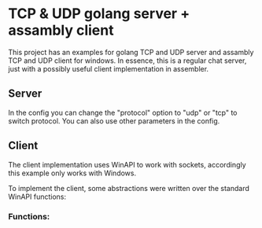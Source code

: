 # TCP & UDP golang server + assambly client

This project has an examples for golang TCP and UDP server and assambly TCP and UDP client for windows.
In essence, this is a regular chat server, just with a possibly useful client implementation in assembler.

## Server
In the config you can change the "protocol" option to "udp" or "tcp" to switch protocol.
You can also use other parameters in the config.

## Client
The client implementation uses WinAPI to work with sockets, accordingly this example only works with Windows.

To implement the client, some abstractions were written over the standard WinAPI functions:

### Functions:
  
